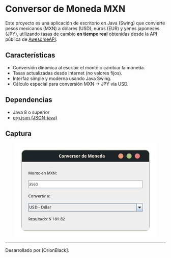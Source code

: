 # Conversor de Moneda MXN

Este proyecto es una aplicación de escritorio en Java (Swing) que convierte pesos mexicanos (MXN) a dólares (USD), euros (EUR) y yenes japoneses (JPY), utilizando tasas de cambio **en tiempo real** obtenidas desde la API pública de [AwesomeAPI](https://economia.awesomeapi.com.br/).

## Características

- Conversión dinámica al escribir el monto o cambiar la moneda.
- Tasas actualizadas desde Internet (no valores fijos).
- Interfaz simple y moderna usando Java Swing.
- Cálculo especial para conversión MXN → JPY vía USD.

## Dependencias

- Java 8 o superior
- [org.json (JSON-java)](https://github.com/stleary/JSON-java)

## Captura
<div align="center">
  <img src= "img/captura.png">
  
</div>


-------------
Desarrollado por [OrionBlack].

